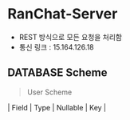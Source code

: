 # RanChat-Server
* REST 방식으로 모든 요청을 처리함
* 통신 링크 : 15.164.126.18

## DATABASE Scheme
> User Scheme

| Field | Type | Nullable | Key |

  

